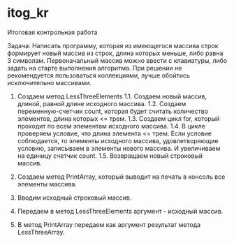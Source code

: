 # itog_kr
Итоговая контрольная работа

Задача: Написать программу, которая из имеющегося массива строк формирует новый массив из строк, длина которых меньше, либо равна 3 символам. 
Первоначальный массив можно ввести с клавиатуры, либо задать на старте выполнения алгоритма. При решении не рекомендуется пользоваться коллекциями, лучше обойтись исключительно массивами.

1) Создаем метод LessThreeElements
   1.1. Создаем новый массив, длиной, равной длине исходного массива.
   1.2. Создаем переменную-счетчик count, которая будет считать количество элементов, длина которых  <= трем.
   1.3. Создаем цикл for, который проходит по всем элементам исходного массива.
   1.4. В цикле проверяем условие, что длина элемента <= трем. Если условие соблюдается, то элементы исходного массива, удовлетворяющие условию, записываем в элементы нового массива.
        И увеличиваем на единицу счетчик count.
   1.5. Возвращаем новый строковый массив.

2) Создаем метод PrintArray, который выводит на печать в консоль все элементы массива.
3) Вводим исходный строковый массив.
4) Передаем в метод LessThreeElements аргумент - исходный массив.
5) В метод PrintArray передаем как аргумент результат метода LessThreeArray.
